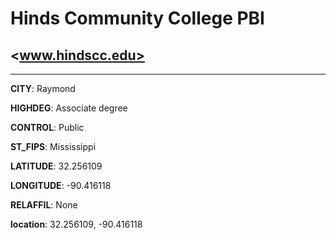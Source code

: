 # Hinds Community College PBI
## <www.hindscc.edu>
---
**CITY**: Raymond

**HIGHDEG**: Associate degree

**CONTROL**: Public

**ST_FIPS**: Mississippi

**LATITUDE**: 32.256109

**LONGITUDE**: -90.416118

**RELAFFIL**: None

**location**: 32.256109, -90.416118